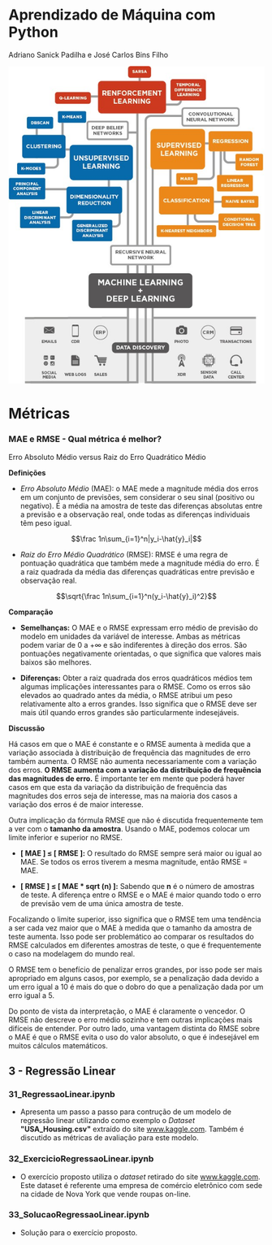 # Aprendizado de Máquina com Python
Adriano Sanick Padilha e José Carlos Bins Filho



<a href='https://www.ime.unicamp.br/~dias/Intoduction%20to%20Statistical%20Learning.pdf'>  <img src='ML_MEDIUM.jpeg' /></a>

# Métricas
### **MAE e RMSE - Qual métrica é melhor?**
Erro Absoluto Médio versus Raiz do Erro Quadrático Médio

**Definições**

- *Erro Absoluto Médio* (MAE): o MAE mede a magnitude média dos erros em um conjunto de previsões, sem considerar o seu sinal (positivo ou negativo). É a média na amostra de teste das diferenças absolutas entre a previsão e a observação real, onde todas as diferenças individuais têm peso igual.

$$\frac 1n\sum_{i=1}^n|y_i-\hat{y}_i|$$ 

- *Raiz do Erro Médio Quadrático* (RMSE): RMSE é uma regra de pontuação quadrática que também mede a magnitude média do erro. É a raiz quadrada da média das diferenças quadráticas entre previsão e observação real.

$$\sqrt{\frac 1n\sum_{i=1}^n(y_i-\hat{y}_i)^2}$$

**Comparação**

- **Semelhanças:** O MAE e o RMSE expressam erro médio de previsão do modelo em unidades da variável de interesse. Ambas as métricas podem variar de 0 a +∞ e são indiferentes à direção dos erros. São pontuações negativamente orientadas, o que significa que valores mais baixos são melhores.


- **Diferenças:** Obter a raiz quadrada dos erros quadráticos médios tem algumas implicações interessantes para o RMSE. Como os erros são elevados ao quadrado antes da média, o RMSE atribui um peso relativamente alto a erros grandes. Isso significa que o RMSE deve ser mais útil quando erros grandes são particularmente indesejáveis. 

**Discussão**

Há casos em que o MAE é constante e o RMSE aumenta à medida que a variação associada à distribuição de frequência das magnitudes de erro também aumenta. O RMSE não aumenta necessariamente com a variação dos erros. **O RMSE aumenta com a variação da distribuição de frequência das magnitudes de erro.** É importante ter em mente que poderá haver casos em que esta da variação da distribuição de frequência das magnitudes dos erros seja de interesse, mas na maioria dos casos a variação dos erros é de maior interesse.

Outra implicação da fórmula RMSE que não é discutida frequentemente tem a ver com o **tamanho da amostra**. Usando o MAE, podemos colocar um limite inferior e superior no RMSE.

- **[ MAE ]  ≤  [ RMSE ]:** O resultado do RMSE sempre será maior ou igual ao MAE. Se todos os erros tiverem a mesma magnitude, então RMSE = MAE.

- **[ RMSE ]  ≤  [ MAE * sqrt (n) ]:**  Sabendo que **n** é o número de amostras de teste. A diferença entre o RMSE e o MAE é maior quando todo o erro de previsão vem de uma única amostra de teste.

Focalizando o limite superior, isso significa que o RMSE tem uma tendência a ser cada vez maior que o MAE à medida que o tamanho da amostra de teste aumenta.
Isso pode ser problemático ao comparar os resultados do RMSE calculados em diferentes amostras de teste, o que é frequentemente o caso na modelagem do mundo real.

O RMSE tem o benefício de penalizar erros grandes, por isso pode ser mais apropriado em alguns casos, por exemplo, se a penalização dada devido a um erro igual a 10 é mais do que o dobro do que a penalização dada por um erro igual a 5.

Do ponto de vista da interpretação, o MAE é claramente o vencedor. O RMSE não descreve o erro médio sozinho e tem outras implicações mais difíceis de entender. Por outro lado, uma vantagem distinta do RMSE sobre o MAE é que o RMSE evita o uso do valor absoluto, o que é indesejável em muitos cálculos matemáticos.


## 3 - Regressão Linear
### 31_RegressaoLinear.ipynb

- Apresenta um passo a passo para contrução de um modelo de regressão linear utilizando como exemplo o *Dataset* **"USA_Housing.csv"** extraído do site www.kaggle.com. Também é discutido as métricas de avaliação para este modelo.

### 32_ExercicioRegressaoLinear.ipynb
- O exercício proposto utiliza o *dataset* retirado do site www.kaggle.com. Este dataset é referente uma empresa de comércio eletrônico com sede na cidade de Nova York que vende roupas on-line.

### 33_SolucaoRegressaoLinear.ipynb
- Solução para o exercício proposto.
